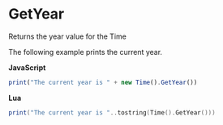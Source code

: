 # GetYear

Returns the year value for the Time

The following example prints the current year.

**JavaScript**
```js
print("The current year is " + new Time().GetYear())
```

**Lua**
```lua
print("The current year is "..tostring(Time().GetYear()))
```
